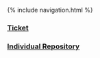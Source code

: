 {% include navigation.html %}

### [Ticket](https://github.com/TimL1n/TimTestTime/issues/1)
### [Individual Repository](https://github.com/TimL1n/TimTestTime)


